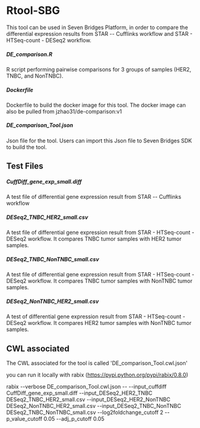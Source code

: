 # Rtool-SBG
This tool can be used in Seven Bridges Platform, in order to compare the differential expression results from STAR -- 
Cufflinks workflow and STAR - HTSeq-count - DESeq2 workflow. 
  
  
##### DE_comparison.R
R script performing pairwise comparisons for 3 groups of samples (HER2, TNBC, and NonTNBC).

##### Dockerfile
Dockerfile to build the docker image for this tool. The docker image can also be pulled from jzhao31/de-comparison:v1

##### DE_comparison_Tool.json
Json file for the tool. Users can import this Json file to Seven Bridges SDK to build the tool.



## Test Files
##### CuffDiff_gene_exp_small.diff
A test file of differential gene expression result from STAR -- Cufflinks workflow

##### DESeq2_TNBC_HER2_small.csv
A test file of differential gene expression result from STAR - HTSeq-count - DESeq2 workflow. It compares TNBC tumor samples
with HER2 tumor samples.

##### DESeq2_TNBC_NonTNBC_small.csv
A test file of differential gene expression result from STAR - HTSeq-count - DESeq2 workflow. It compares TNBC tumor samples
with NonTNBC tumor samples.

##### DESeq2_NonTNBC_HER2_small.csv
A test of differential gene expression result from STAR - HTSeq-count - DESeq2 workflow. It compares HER2 tumor samples with
NonTNBC tumor samples.



## CWL associated

The CWL associated for the tool is called 'DE_comparison_Tool.cwl.json'

you can run it locally with rabix (https://pypi.python.org/pypi/rabix/0.8.0)

  rabix --verbose DE_comparison_Tool.cwl.json -- --input_cuffdiff CuffDiff_gene_exp_small.diff --input_DESeq2_HER2_TNBC DESeq2_TNBC_HER2_small.csv --input_DESeq2_HER2_NonTNBC DESeq2_NonTNBC_HER2_small.csv --input_DESeq2_TNBC_NonTNBC DESeq2_TNBC_NonTNBC_small.csv --log2foldchange_cutoff 2 --p_value_cutoff 0.05 --adj_p_cutoff 0.05
